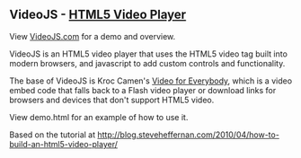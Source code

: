 VideoJS - [HTML5 Video Player](http://videojs.com)
------------------------------------------------
View [VideoJS.com](http://videojs.com) for a demo and overview.

VideoJS is an HTML5 video player that uses the HTML5 video tag built into modern browsers, and javascript to add custom controls and functionality.

The base of VideoJS is Kroc Camen's [Video for Everybody](http://camendesign.com/code/video_for_everybody), which is a video embed code that falls back to a Flash video player or download links for browsers and devices that don't support HTML5 video.

View demo.html for an example of how to use it.

Based on the tutorial at http://blog.steveheffernan.com/2010/04/how-to-build-an-html5-video-player/

